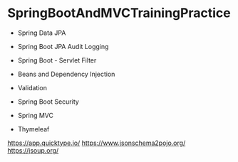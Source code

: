 # SpringBootAndMVCTrainingPractice


* Spring Data JPA
* Spring Boot JPA Audit Logging
* Spring Boot - Servlet Filter
* Beans and Dependency Injection
* Validation
* Spring Boot Security

* Spring MVC
* Thymeleaf


https://app.quicktype.io/
https://www.jsonschema2pojo.org/
https://jsoup.org/
